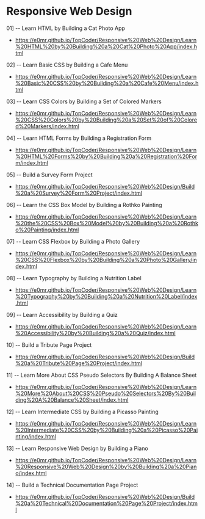 # Responsive Web Design

01]
-- Learn HTML by Building a Cat Photo App
* https://e0mr.github.io/TopCoder/Responsive%20Web%20Design/Learn%20HTML%20by%20Building%20a%20Cat%20Photo%20App/index.html

02]
-- Learn Basic CSS by Building a Cafe Menu
* https://e0mr.github.io/TopCoder/Responsive%20Web%20Design/Learn%20Basic%20CSS%20by%20Building%20a%20Cafe%20Menu/index.html

03]
-- Learn CSS Colors by Building a Set of Colored Markers
* https://e0mr.github.io/TopCoder/Responsive%20Web%20Design/Learn%20CSS%20Colors%20by%20Building%20a%20Set%20of%20Colored%20Markers/index.html

04]
-- Learn HTML Forms by Building a Registration Form
* https://e0mr.github.io/TopCoder/Responsive%20Web%20Design/Learn%20HTML%20Forms%20by%20Building%20a%20Registration%20Form/index.html

05]
-- Build a Survey Form Project
* https://e0mr.github.io/TopCoder/Responsive%20Web%20Design/Build%20a%20Survey%20Form%20Project/index.html

06]
-- Learn the CSS Box Model by Building a Rothko Painting
* https://e0mr.github.io/TopCoder/Responsive%20Web%20Design/Learn%20the%20CSS%20Box%20Model%20by%20Building%20a%20Rothko%20Painting/index.html

07]
-- Learn CSS Flexbox by Building a Photo Gallery
* https://e0mr.github.io/TopCoder/Responsive%20Web%20Design/Learn%20CSS%20Flexbox%20by%20Building%20a%20Photo%20Gallery/index.html

08]
-- Learn Typography by Building a Nutrition Label
* https://e0mr.github.io/TopCoder/Responsive%20Web%20Design/Learn%20Typography%20by%20Building%20a%20Nutrition%20Label/index.html

09]
-- Learn Accessibility by Building a Quiz
* https://e0mr.github.io/TopCoder/Responsive%20Web%20Design/Learn%20Accessibility%20by%20Building%20a%20Quiz/index.html

10] 
-- Build a Tribute Page Project
* https://e0mr.github.io/TopCoder/Responsive%20Web%20Design/Build%20a%20Tribute%20Page%20Project/index.html

11]
-- Learn More About CSS Pseudo Selectors By Building A Balance Sheet
* https://e0mr.github.io/TopCoder/Responsive%20Web%20Design/Learn%20More%20About%20CSS%20Pseudo%20Selectors%20By%20Building%20A%20Balance%20Sheet/index.html

12]
-- Learn Intermediate CSS by Building a Picasso Painting
* https://e0mr.github.io/TopCoder/Responsive%20Web%20Design/Learn%20Intermediate%20CSS%20by%20Building%20a%20Picasso%20Painting/index.html

13]
-- Learn Responsive Web Design by Building a Piano
* https://e0mr.github.io/TopCoder/Responsive%20Web%20Design/Learn%20Responsive%20Web%20Design%20by%20Building%20a%20Piano/index.html

14]
-- Build a Technical Documentation Page Project
* https://e0mr.github.io/TopCoder/Responsive%20Web%20Design/Build%20a%20Technical%20Documentation%20Page%20Project/index.html
